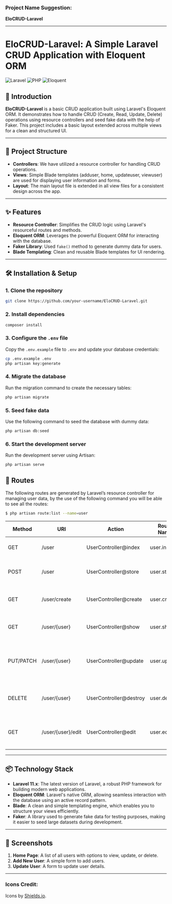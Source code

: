 ### **Project Name Suggestion:**
**EloCRUD-Laravel**

---

# EloCRUD-Laravel: A Simple Laravel CRUD Application with Eloquent ORM

![Laravel](https://img.shields.io/badge/Laravel-9.x-red.svg) ![PHP](https://img.shields.io/badge/PHP-8.x-blue.svg) ![Eloquent](https://img.shields.io/badge/Eloquent-ORM-orange.svg)

## 🚀 Introduction
**EloCRUD-Laravel** is a basic CRUD application built using Laravel's Eloquent ORM. It demonstrates how to handle CRUD (Create, Read, Update, Delete) operations using resource controllers and seed fake data with the help of Faker. This project includes a basic layout extended across multiple views for a clean and structured UI.

---

## 📂 Project Structure
- **Controllers**: We have utilized a resource controller for handling CRUD operations.
- **Views**: Simple Blade templates (adduser, home, updateuser, viewuser) are used for displaying user information and forms.
- **Layout**: The main layout file is extended in all view files for a consistent design across the app.

---

## ✨ Features
- **Resource Controller**: Simplifies the CRUD logic using Laravel's resourceful routes and methods.
- **Eloquent ORM**: Leverages the powerful Eloquent ORM for interacting with the database.
- **Faker Library**: Used `fake()` method to generate dummy data for users.
- **Blade Templating**: Clean and reusable Blade templates for UI rendering.
  
---

## 🛠️ Installation & Setup

### 1. Clone the repository
```bash
git clone https://github.com/your-username/EloCRUD-Laravel.git
```

### 2. Install dependencies
```bash
composer install
```

### 3. Configure the `.env` file
Copy the `.env.example` file to `.env` and update your database credentials:
```bash
cp .env.example .env
php artisan key:generate
```

### 4. Migrate the database
Run the migration command to create the necessary tables:
```bash
php artisan migrate
```

### 5. Seed fake data
Use the following command to seed the database with dummy data:
```bash
php artisan db:seed
```

### 6. Start the development server
Run the development server using Artisan:
```bash
php artisan serve
```

## 📄 Routes
The following routes are generated by Laravel’s resource controller for managing user data, by the use of the following command you will be able to see all the routes:

```bash
$ php artisan route:list --name=user
```

| **Method** | **URI**               | **Action**                       | **Route Name**        | **Description**                                               |
|------------|-----------------------|----------------------------------|-----------------------|---------------------------------------------------------------|
| GET        | /user                 | UserController@index             | user.index            | Displays a list of all users.                                  |
| POST       | /user                 | UserController@store             | user.store            | Stores a new user in the database.                             |
| GET        | /user/create          | UserController@create            | user.create           | Shows the form to create a new user.                           |
| GET        | /user/{user}          | UserController@show              | user.show             | Displays details for a specific user.                          |
| PUT/PATCH  | /user/{user}          | UserController@update            | user.update           | Updates an existing user's details in the database.            |
| DELETE     | /user/{user}          | UserController@destroy           | user.destroy          | Deletes a specific user from the database.                     |
| GET        | /user/{user}/edit     | UserController@edit              | user.edit             | Shows the form to edit an existing user's information.          |

---

## 📦 Technology Stack
- **Laravel 11.x**: The latest version of Laravel, a robust PHP framework for building modern web applications.
- **Eloquent ORM**: Laravel's native ORM, allowing seamless interaction with the database using an active record pattern.
- **Blade**: A clean and simple templating engine, which enables you to structure your views efficiently.
- **Faker**: A library used to generate fake data for testing purposes, making it easier to seed large datasets during development.

---

## 📸 Screenshots
1. **Home Page**: A list of all users with options to view, update, or delete.
2. **Add New User**: A simple form to add users.
3. **Update User**: A form to update user details.
---

### **Icons Credit:**
Icons by [Shields.io](https://shields.io/).

